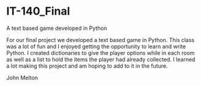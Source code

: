 # IT-140_Final
A text based game developed in Python

For our final project we developed a text based game in Python.
This class was a lot of fun and I enjoyed getting the opportunity to learn and write Python.
I created dictionaries to give the player options while in each room as well as a list to hold the items the player had already collected.
I learned a lot making this project and am hoping to add to it in the future.

John Melton
